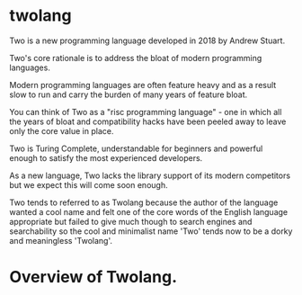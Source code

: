 # twolang

Two is a new programming language developed in 2018 by Andrew Stuart.

Two's core rationale is to address the bloat of modern programming languages.

Modern programming languages are often feature heavy and as a result slow to run and carry the burden of many years of feature bloat.

You can think of Two as a "risc programming language" - one in which all the years of bloat and compatibility hacks have been peeled away to leave only the core value in place.

Two is Turing Complete, understandable for beginners and powerful enough to satisfy the most experienced developers.

As a new language, Two lacks the library support of its modern competitors but we expect this will come soon enough.

Two tends to referred to as Twolang because the author of the language wanted a cool name and felt one of the core words of the English language appropriate but failed to give much though to search engines and searchability so the cool and minimalist name 'Two' tends now to be a dorky and meaningless 'Twolang'.

# Overview of Twolang.




